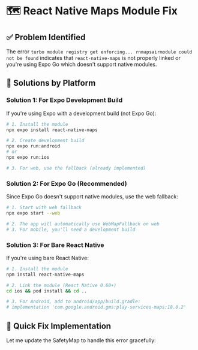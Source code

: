 # 🗺️ React Native Maps Module Fix

## ✅ Problem Identified

The error `turbo module registry get enforcing... rnmapsairmodule could not be found` indicates that `react-native-maps` is not properly linked or you're using Expo Go which doesn't support native modules.

## 🔧 Solutions by Platform

### **Solution 1: For Expo Development Build**

If you're using Expo with a development build (not Expo Go):

```bash
# 1. Install the module
npx expo install react-native-maps

# 2. Create development build
npx expo run:android
# or
npx expo run:ios

# 3. For web, use the fallback (already implemented)
```

### **Solution 2: For Expo Go (Recommended)**

Since Expo Go doesn't support native modules, use the web fallback:

```bash
# 1. Start with web fallback
npx expo start --web

# 2. The app will automatically use WebMapFallback on web
# 3. For mobile, you'll need a development build
```

### **Solution 3: For Bare React Native**

If you're using bare React Native:

```bash
# 1. Install the module
npm install react-native-maps

# 2. Link the module (React Native 0.60+)
cd ios && pod install && cd ..

# 3. For Android, add to android/app/build.gradle:
# implementation 'com.google.android.gms:play-services-maps:18.0.2'
```

## 🚀 Quick Fix Implementation

Let me update the SafetyMap to handle this error gracefully:


